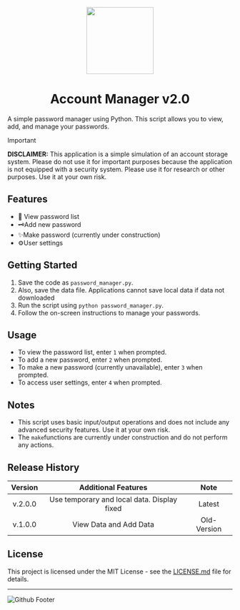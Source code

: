 <p align="center">
<img src="https://github.com/shabir-mp/Account-Manager/assets/133546000/af778942-9d02-4199-be1f-895e9cd72ae2" width="150" />
<h1 align="center">Account Manager v2.0</h1>
</p>

A simple password manager using Python. This script allows you to view, add, and manage your passwords.

> [!IMPORTANT]
> **DISCLAIMER:** This application is a simple simulation of an account storage system. Please do not use it for important purposes because the application is not equipped with a security system. Please use it for research or other purposes. Use it at your own risk.

## Features

* 🔎 View password list 
* 🗝️Add new password
* ✨Make password (currently under construction)
* ⚙️User settings

## Getting Started

1. Save the code as `password_manager.py`.
2. Also, save the data file. Applications cannot save local data if data not downloaded
3. Run the script using `python password_manager.py`.
4. Follow the on-screen instructions to manage your passwords.

## Usage

* To view the password list, enter `1` when prompted.
* To add a new password, enter `2` when prompted.
* To make a new password (currently unavailable), enter `3` when prompted.
* To access user settings, enter `4` when prompted.

## Notes

* This script uses basic input/output operations and does not include any advanced security features. Use it at your own risk.
* The `make`functions are currently under construction and do not perform any actions.

## Release History
| Version | Additional Features | Note |
| :------: | :------: | :------: |
| v.2.0.0 | Use temporary and local data. Display fixed | Latest |
| v.1.0.0 | View Data and Add Data | Old-Version |

## License

This project is licensed under the MIT License - see the [LICENSE.md](LICENSE.md) file for details.

-----------------------------------------------------------------------------------------
![Github Footer](https://github.com/shabir-mp/Kereta-Api-Indonesia-Booking-System/assets/133546000/c1833fe4-f470-494f-99e7-d583421625be)

